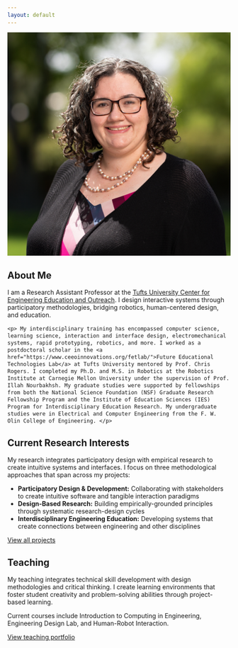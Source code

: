 ```yaml
---
layout: default
---
```


<div class="bio-section">
  <div class="bio-image-container">
    <img src="/images/tufts_headshot_jcross_square.png" alt="portrait of Jennifer with shoulder length curly hair, smiling and wearing glasses" class="bio-image">
  </div>
  <div class="bio-content">   
    <h2>About Me</h2>
    <p>I am a Research Assistant Professor at the <a href="https://ceeo.tufts.edu/">Tufts University Center for Engineering Education and Outreach</a>. I design interactive systems through participatory methodologies, bridging robotics, human-centered design, and education.</p>
    
    <p> My interdisciplinary training has encompassed computer science, learning science, interaction and interface design, electromechanical systems, rapid prototyping, robotics, and more. I worked as a postdoctoral scholar in the <a href="https://www.ceeoinnovations.org/fetlab/">Future Educational Technologies Lab</a> at Tufts University mentored by Prof. Chris Rogers. I completed my Ph.D. and M.S. in Robotics at the Robotics Institute at Carnegie Mellon University under the supervision of Prof. Illah Nourbakhsh. My graduate studies were supported by fellowships from both the National Science Foundation (NSF) Graduate Research Fellowship Program and the Institute of Education Sciences (IES) Program for Interdisciplinary Education Research. My undergraduate studies were in Electrical and Computer Engineering from the F. W. Olin College of Engineering. </p>
  </div>

</div>

<div class="section-divider"></div>

<section class="simple-section">
  <h2>Current Research Interests</h2>
  
  <p>My research integrates participatory design with empirical research to create intuitive systems and interfaces. I focus on three methodological approaches that span across my projects:</p>
  
  <ul>
    <li><strong>Participatory Design & Development:</strong> Collaborating with stakeholders to create intuitive software and tangible interaction paradigms</li>
    <li><strong>Design-Based Research:</strong> Building empirically-grounded principles through systematic research-design cycles</li>
    <li><strong>Interdisciplinary Engineering Education:</strong> Developing systems that create connections between engineering and other disciplines</li>
  </ul>
  
  <a href="/projects" class="text-link">View all projects</a>
</section>

<div class="section-divider"></div>

<section class="simple-section">
  <h2>Teaching</h2>
  
  <p>My teaching integrates technical skill development with design methodologies and critical thinking. I create learning environments that foster student creativity and problem-solving abilities through project-based learning.</p>
  
  <p>Current courses include Introduction to Computing in Engineering, Engineering Design Lab, and Human-Robot Interaction.</p>
  
  <a href="/teaching" class="text-link">View teaching portfolio</a>
</section>

